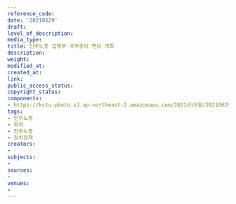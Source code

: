 ```yaml
---
reference_code: 
date: '20210629'
draft: 
level_of_description: 
media_type: 
title: 민주노총 집행부 국무총리 면담 개최
description: 
weight: 
modified_at: 
created_at: 
link: 
public_access_status: 
copyright_status: 
components:
- https://kctu-photo.s3.ap-northeast-2.amazonaws.com/2021년/6월/20210629-민주노총+집행부+국무총리+면담+개최_민주노총_회의_민주노총_정치정책/_5D40091.jpg
tags:
- 민주노총
- 회의
- 민주노총
- 정치정책
creators:
- 
subjects:
- 
sources:
- 
venues:
- 
---
```

